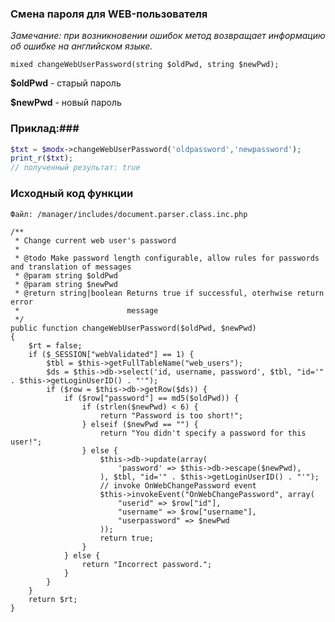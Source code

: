 ### Смена пароля для WEB-пользователя ###

*Замечание: при возникновении ошибок метод возвращает информацию об ошибке на английском языке.*
```
mixed changeWebUserPassword(string $oldPwd, string $newPwd);
```
**$oldPwd** - старый пароль

**$newPwd** - новый пароль



### Приклад:###

```php
$txt = $modx->changeWebUserPassword('oldpassword','newpassword');
print_r($txt);
// полученный результат: true
````


### Исходный код функции ###
`Файл: /manager/includes/document.parser.class.inc.php`
```
/**
 * Change current web user's password
 *
 * @todo Make password length configurable, allow rules for passwords and translation of messages
 * @param string $oldPwd
 * @param string $newPwd
 * @return string|boolean Returns true if successful, oterhwise return error
 *                        message
 */
public function changeWebUserPassword($oldPwd, $newPwd)
{
	$rt = false;
	if ($_SESSION["webValidated"] == 1) {
		$tbl = $this->getFullTableName("web_users");
		$ds = $this->db->select('id, username, password', $tbl, "id='" . $this->getLoginUserID() . "'");
		if ($row = $this->db->getRow($ds)) {
			if ($row["password"] == md5($oldPwd)) {
				if (strlen($newPwd) < 6) {
					return "Password is too short!";
				} elseif ($newPwd == "") {
					return "You didn't specify a password for this user!";
				} else {
					$this->db->update(array(
						'password' => $this->db->escape($newPwd),
					), $tbl, "id='" . $this->getLoginUserID() . "'");
					// invoke OnWebChangePassword event
					$this->invokeEvent("OnWebChangePassword", array(
						"userid" => $row["id"],
						"username" => $row["username"],
						"userpassword" => $newPwd
					));
					return true;
				}
			} else {
				return "Incorrect password.";
			}
		}
	}
	return $rt;
}
```	